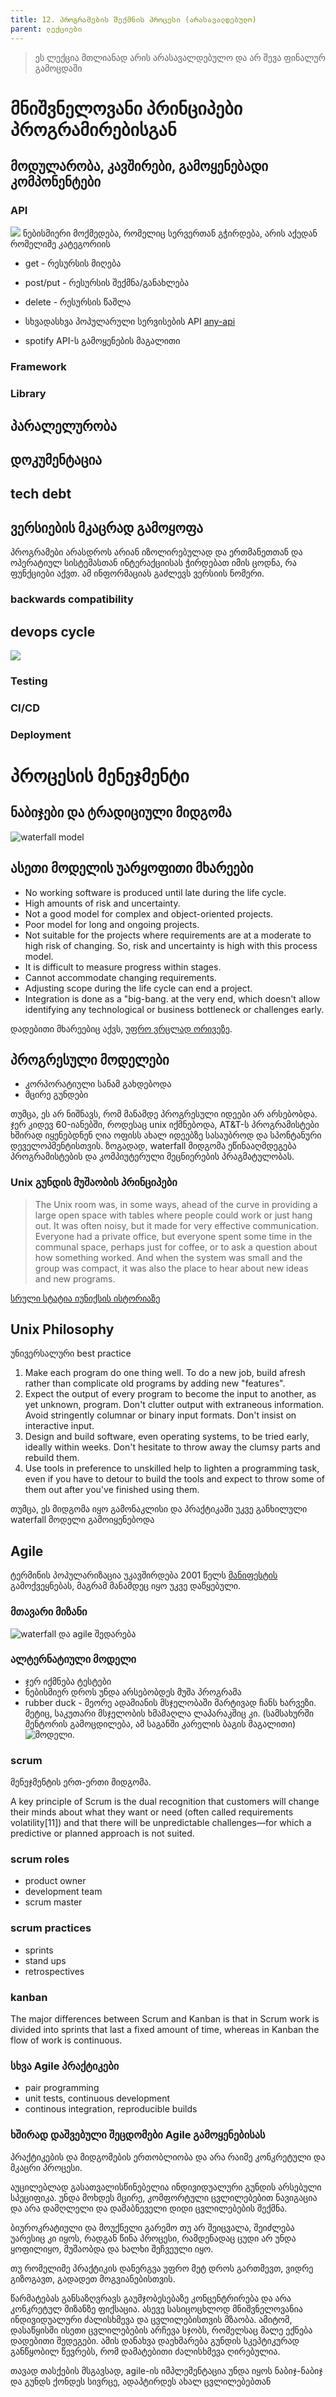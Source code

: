 ```yaml
---
title: 12. პროგრამების შექმნის პროცესი (არასავალდებულო)
parent: ლექციები
---
```


> ეს ლექცია მთლიანად არის არასავალდებულო და არ შევა ფინალურ გამოცდაში


# მნიშვნელოვანი პრინციპები პროგრამირებისგან
## მოდულარობა, კავშირები, გამოყენებადი კომპონენტები


### API
![](https://www.altexsoft.com/media/2019/06/https-lh6-googleusercontent-com-_nyclktg8po_wx5-.png)
ნებისმიერი მოქმედება, რომელიც სერვერთან გჭირდება, არის აქედან რომელიმე კატეგორიის
- get - რესურსის მიღება
- post/put - რესურსის შექმნა/განახლება
- delete - რესურსის წაშლა

- სხვადასხვა პოპულარული სერვისების API [any-api](https://any-api.com/)
- spotify API-ს გამოყენების მაგალითი

### Framework
### Library



## პარალელურობა

## დოკუმენტაცია

## tech debt

## ვერსიების მკაცრად გამოყოფა
პროგრამები არასდროს არიან იზოლირებულად და ერთმანეთთან და ოპერატიულ სისტემასთან ინტერაქციისას ჭირდებათ იმის ცოდნა, რა ფუნქციები აქვთ. ამ ინფორმაციას გაძლევს ვერსიის ნომერი.

### backwards compatibility

## devops cycle
![](https://phoenixnap.com/blog/wp-content/uploads/2020/05/devops-differences.jpg)

### Testing

### CI/CD

### Deployment


# პროცესის მენეჯმენტი
## ნაბიჯები და ტრადიციული მიდგომა

![waterfall model](https://images.ukdissertations.com/118/0518331.001.jpg)

## ასეთი მოდელის უარყოფითი მხარეები

- No working software is produced until late during the life cycle.
- High amounts of risk and uncertainty.
- Not a good model for complex and object-oriented projects.
- Poor model for long and ongoing projects.
- Not suitable for the projects where requirements are at a moderate to high risk of changing. So, risk and uncertainty is high with this process model.
- It is difficult to measure progress within stages.
- Cannot accommodate changing requirements.
- Adjusting scope during the life cycle can end a project.
- Integration is done as a "big-bang. at the very end, which doesn't allow identifying any technological or business bottleneck or challenges early.

დადებითი მხარეებიც აქვს, [უფრო ვრცლად ორივეზე](https://www.tutorialspoint.com/sdlc/sdlc_waterfall_model.htm).


## პროგრესული მოდელები
- კორპორატიული სანამ გახდებოდა
- მცირე გუნდები 
 
თუმცა, ეს არ ნიშნავს, რომ მანამდე პროგრესული იდეები არ არსებობდა. ჯერ კიდევ 60-იანებში, როდესაც unix იქმნებოდა, AT&T-ს პროგრამისტები ხშირად იყენებდნენ ღია ოფისს ახალ იდეებზე სასაუბროდ და სპონტანური დეველოპმენტისთვის. ზოგადად, waterfall მიდგომა ეწინააღმდეგება პროგრამისტების და კომპიუტერული მეცნიერების პრაგმატულობას. 


### Unix გუნდის მუშაობის პრინციპები

> The Unix room was, in some ways, ahead of the curve in providing a large open space with tables where people could work or just hang out. It was often noisy, but it made for very effective communication. Everyone had a private office, but everyone spent some time in the communal space, perhaps just for coffee, or to ask a question about how something worked. And when the system was small and the group was compact, it was also the place to hear about new ideas and new programs. 

[სრული სტატია იუნიქსის ისტორიაზე](https://www.networkworld.com/article/2168942/in-their-own-words--unix-pioneers-remember-the-good-times.html)

## Unix Philosophy
უნივერსალური best practice
1. Make each program do one thing well. To do a new job, build afresh rather than complicate old programs by adding new "features".
2. Expect the output of every program to become the input to another, as yet unknown, program. Don't clutter output with extraneous information. Avoid stringently columnar or binary input formats. Don't insist on interactive input.
3. Design and build software, even operating systems, to be tried early, ideally within weeks. Don't hesitate to throw away the clumsy parts and rebuild them.
4. Use tools in preference to unskilled help to lighten a programming task, even if you have to detour to build the tools and expect to throw some of them out after you've finished using them.

თუმცა, ეს მიდგომა იყო გამონაკლისი და პრაქტიკაში უკვე განხილული waterfall მოდელი გამოიყენებოდა

## Agile

ტერმინის პოპულარიზაცია უკავშირდება 2001 წელს [მანიფესტის](https://agilemanifesto.org/iso/ka/manifesto.html) გამოქვეყნებას, მაგრამ მანამდეც იყო უკვე დაწყებული.

### მთავარი მიზანი

![waterfall და agile შედარება](https://upload.wikimedia.org/wikipedia/commons/c/c7/Waterfall_Vs_Agile_m%2Cmethod.png)


### ალტერნატიული მოდელი

- ჯერ იქმნება ტესტები
- ნებისმიერ დროს უნდა არსებობდეს მუშა პროგრამა
- rubber duck - მეორე ადამიანის მსჯელობაში მარტივად ჩანს ხარვეზი. მეტიც, საკუთარი მსჯელობის ხმამაღლა ლაპარაკშიც კი. (სამსახურში მენტორის გამოცდილება, ამ საგანში კარელის ბაგის მაგალითი) 
![მოდელი](https://upload.wikimedia.org/wikipedia/commons/thumb/8/84/Extreme_Programming.svg/640px-Extreme_Programming.svg.png?1591684649299). 


### scrum

მენეჯმენტის ერთ-ერთი მიდგომა.

A key principle of Scrum is the dual recognition that customers will change their minds about what they want or need (often called requirements volatility[11]) and that there will be unpredictable challenges—for which a predictive or planned approach is not suited. 


### scrum roles
- product owner
- development team
- scrum master

### scrum practices
- sprints
- stand ups
- retrospectives

### kanban

The major differences between Scrum and Kanban is that in Scrum work is divided into sprints that last a fixed amount of time, whereas in Kanban the flow of work is continuous.

### სხვა Agile პრაქტიკები
- pair programming
- unit tests, continuous development
- continous integration, reproducible builds


### ხშირად დაშვებული შეცდომები Agile გამოყენებისას

პრაქტიკების და მიდგომების ერთობლიობა და არა რაიმე კონკრეტული და მკაცრი პროცესი.

აუცილებლად გასათვალისწინებელია ინდივიდუალური გუნდის არსებული სპეციფიკა. უნდა მოხდეს მცირე, კომფორტული ცვლილებებით ნავიგაცია და არა დამღლელი და დამაბნეველი დიდი ცვლილებების შექმნა.


ბიუროკრატიული და მოუქნელი გარემო თუ არ შეიცვალა, შეიძლება უარესიც კი იყოს, რადგან წინა პროცესი, რამდენადაც ცუდი არ უნდა ყოფილიყო, მუშაობდა და ხალხი შეჩვეული იყო.

თუ რომელიმე პრაქტიკის დანერგვა უფრო მეტ დროს გართმევთ, ვიდრე გიზოგავთ, გადადეთ მოგვიანებისთვის.

წარმატებას განსაზღვრავს გაუმჯობესებაზე კონცენტრირება და არა კონკრეტულ მიზანზე ფიქსაცია. ასევე სასიცოცხლოდ მნიშვნელოვანია ინდივიდუალური ძალისხმევა და ცვლილებისთვის მზაობა. ამიტომ, დასაწყისში ისეთი ცვლილებების არჩევა სჯობს, რომელსაც მალე ექნება დადებითი შედეგები. ამის დანახვა დაეხმარება გუნდის სკეპტიკურად განწყობილ წევრებს, რომ დამატებითი ძალისხმევა ღირებულია.

თავად თასქების მსგავსად, agile-ის იმპლემენტაცია უნდა იყოს ნაბიჯ-ნაბიჯ და გუნდს ქონდეს სივრცე, ადაპტირდეს ახალ ცვლილებებთან



